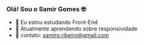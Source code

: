 ### Olá! Sou o Samir Gomes 🤓


- 🔭 Eu estou estudando Front-End
- 🌱 Atualmente aprendendo sobre responsividade 
- 📧 contato: samirg.ribeiro@gmail.com

